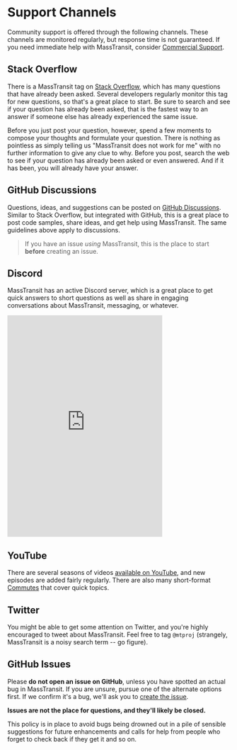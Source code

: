 # Support Channels

Community support is offered through the following channels. These channels are monitored regularly, but response time is not guaranteed. If you need immediate help with MassTransit, consider [Commercial Support](/support).

## Stack Overflow

There is a MassTransit tag on [Stack Overflow][1], which has many questions that have already been asked. Several developers regularly monitor this tag for new questions, so that's a great place to start. Be sure to search and see if your question has already been asked, that is the fastest way to an answer if someone else has already experienced the same issue.

Before you just post your question, however, spend a few moments to compose your thoughts and formulate your question. There is nothing as pointless as simply telling us "MassTransit does not work for me" with no further information to give any clue to why. Before you post, search the web to see if your question has already been asked or even answered. And if it has been, you will already have your answer.

## GitHub Discussions

Questions, ideas, and suggestions can be posted on [GitHub Discussions](https://github.com/MassTransit/MassTransit/discussions). Similar to Stack Overflow, but integrated with GitHub, this is a great place to post code samples, share ideas, and get help using MassTransit. The same guidelines above apply to discussions.

> If you have an issue _using_ MassTransit, this is the place to start **before** creating an issue.

## Discord

MassTransit has an active Discord server, which is a great place to get quick answers to short questions as well as share in engaging conversations about MassTransit, messaging, or whatever.

<iframe src="https://discordapp.com/widget?id=682238261753675864&theme=dark" width="350" height="500" allowtransparency="true" frameborder="0"></iframe>

## YouTube

There are several seasons of videos [available on YouTube](https://www.youtube.com/playlist?list=PLx8uyNNs1ri2MBx6BjPum5j9_MMdIfM9C), and new episodes are added fairly regularly. There are also many short-format [Commutes](https://youtube.com/playlist?list=PLx8uyNNs1ri2_ldsW1aPb7_8E2FI7ZtaI) that cover quick topics.

## Twitter

You might be able to get some attention on Twitter, and you're highly encouraged to tweet about MassTransit. Feel free to tag `@mtproj` (strangely, MassTransit is a noisy search term -- go figure).

## GitHub Issues

Please **do not open an issue on GitHub**, unless you have spotted an actual bug in MassTransit. If you are unsure, pursue one of the alternate options first. If we confirm it's a bug, we'll ask you to [create the issue][3].

**Issues are not the place for questions, and they'll likely be closed.**

This policy is in place to avoid bugs being drowned out in a pile of sensible suggestions for future enhancements and calls for help from people who forget to check back if they get it and so on.

[1]: http://stackoverflow.com/questions/tagged/masstransit
[3]: https://github.com/masstransit/masstransit/issues
[4]: https://gist.github.com/
